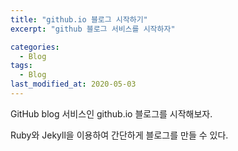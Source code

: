 ```yaml
---
title: "github.io 블로그 시작하기"
excerpt: "github 블로그 서비스를 시작하자"

categories:
  - Blog
tags:
  - Blog
last_modified_at: 2020-05-03
---
```


GitHub blog 서비스인 github.io 블로그를 시작해보자.

Ruby와 Jekyll을 이용하여 간단하게 블로그를 만들 수 있다.

